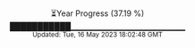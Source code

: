 <p align="center">
⏳Year Progress (37.19 %) <br>
███████████▁▁▁▁▁▁▁▁▁▁▁▁▁▁▁▁▁▁▁ <br>
<sub>Updated: Tue, 16 May 2023 18:02:48 GMT</sub>
</p>


